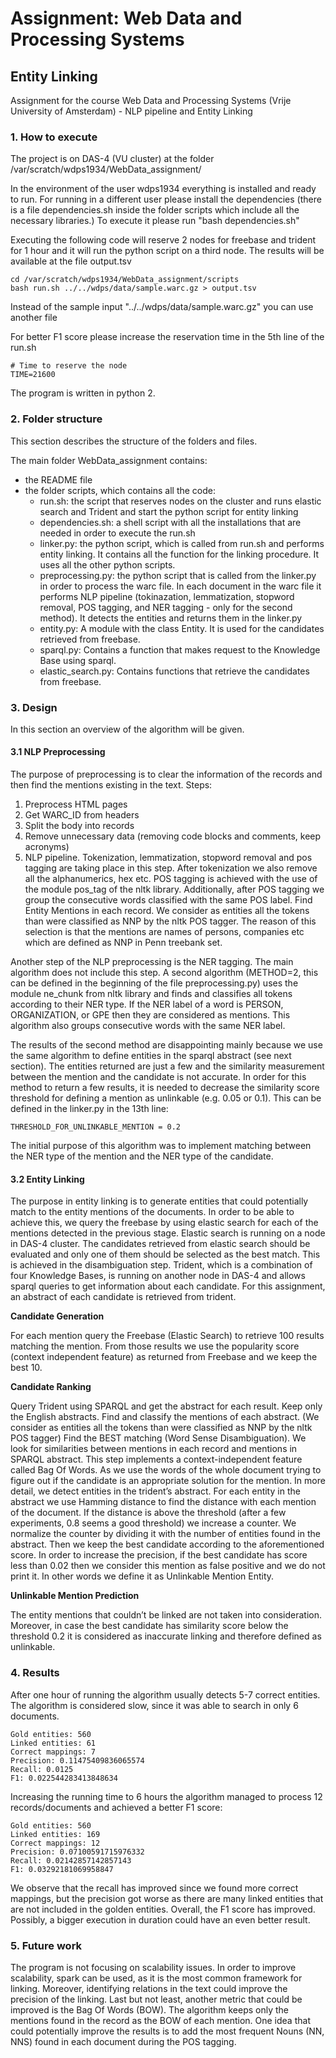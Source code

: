 # Assignment: Web Data and Processing Systems
## Entity Linking
Assignment for the course Web Data and Processing Systems (Vrije University of Amsterdam) - NLP pipeline and Entity Linking

### 1. How to execute

The project is on DAS-4 (VU cluster) at the folder /var/scratch/wdps1934/WebData_assignment/

In the environment of the user wdps1934 everything is installed and ready to run. For running in a different user please install the dependencies (there is a file dependencies.sh inside the folder scripts which include all the necessary libraries.)
To execute it please run "bash dependencies.sh"

Executing the following code will reserve 2 nodes for freebase and trident for 1 hour and it will run the python script on a third node.
The results will be available at the file output.tsv

```
cd /var/scratch/wdps1934/WebData_assignment/scripts
bash run.sh ../../wdps/data/sample.warc.gz > output.tsv
```
Instead of the sample input "../../wdps/data/sample.warc.gz" you can use another file

For better F1 score please increase the reservation time in the 5th line of the run.sh
```
# Time to reserve the node
TIME=21600
```

The program is written in python 2.


### 2. Folder structure

This section describes the structure of the folders and files.

The main folder WebData_assignment contains:
- the README file
- the folder scripts, which contains all the code:
  - run.sh: the script that reserves nodes on the cluster and runs elastic search and Trident and start the python script for entity linking
  - dependencies.sh: a shell script with all the installations that are needed in order to execute the run.sh
  - linker.py: the python script, which is called from run.sh and performs entity linking. It contains all the function for the linking procedure. It uses all the other python scripts.
  - preprocessing.py: the python script that is called from the linker.py in order to process the warc file. In each document in the warc file it performs NLP pipeline (tokinazation, lemmatization, stopword removal, POS tagging, and NER tagging - only for the second method). It detects the entities and returns them in the linker.py
  - entity.py: A module with the class Entity. It is used for the candidates retrieved from freebase.
  - sparql.py: Contains a function that makes request to the Knowledge Base using sparql.
  - elastic_search.py: Contains functions that retrieve the candidates from freebase.


### 3. Design
In this section an overview of the algorithm will be given.

#### 3.1 NLP Preprocessing
The purpose of preprocessing is to clear the information of the records and then find the mentions existing in the text. Steps:

1. Preprocess HTML pages
2. Get WARC_ID from headers
3. Split the body into records
4. Remove unnecessary data (removing code blocks and comments, keep acronyms)
5. NLP pipeline. Tokenization, lemmatization, stopword removal and pos tagging are taking place in this step. After tokenization we also remove all the alphanumerics, hex etc. POS tagging is achieved with the use of the module pos_tag of the nltk library. Additionally, after POS tagging we group the consecutive words classified with the same POS label.
Find Entity Mentions in each record. We consider as entities all the tokens than were classified as NNP by the nltk POS tagger. The reason of this selection is that the mentions are names of persons, companies etc which are defined as NNP in Penn treebank set.

Another step of the NLP preprocessing is the NER tagging. The main algorithm does not include this step. A second algorithm (METHOD=2, this can be defined in the beginning of the file preprocessing.py) uses the module ne_chunk from nltk library and finds and classifies all tokens according to their NER type. If the NER label of a word is PERSON, ORGANIZATION, or GPE then they are considered as mentions. This algorithm also groups consecutive words with the same NER label.

The results of the second method are disappointing mainly because we use the same algorithm to define entities in the sparql abstract (see next section). The entities returned are just a few and the similarity measurement between the mention and the candidate is not accurate. In order for this method to return a few results, it is needed to decrease the similarity score threshold for defining a mention as unlinkable (e.g. 0.05 or 0.1). This can be defined in the linker.py in the 13th line:
```
THRESHOLD_FOR_UNLINKABLE_MENTION = 0.2
```
The initial purpose of this algorithm was to implement matching between the NER type of the mention and the NER type of the candidate.


#### 3.2 Entity Linking

The purpose in entity linking is to generate entities that could potentially match to the entity mentions of the documents. In order to be able to achieve this, we query the freebase by using elastic search for each of the mentions detected in the previous stage. Elastic search is running on a node in DAS-4 cluster. The candidates retrieved from elastic search should be evaluated and only one of them should be selected as the best match. This is achieved in the disambiguation step. Trident, which is a combination of four Knowledge Bases, is running on another node in DAS-4 and allows sparql queries to get information about each candidate. For this assignment, an abstract of each candidate is retrieved from trident.

<b>Candidate Generation</b>

For each mention query the Freebase (Elastic Search) to retrieve 100 results matching the mention. From those results we use the popularity score (context independent feature) as returned from Freebase and we keep the best 10.

<b>Candidate Ranking</b>

Query Trident using SPARQL and get the abstract for each result. Keep only the English abstracts.
Find and classify the mentions of each abstract. (We consider as entities all the tokens than were classified as NNP by the nltk POS tagger)
Find the BEST matching (Word Sense Disambiguation). We look for similarities between mentions in each record and mentions in SPARQL abstract. This step implements a context-independent feature called Bag Of Words. As we use the words of the whole document trying to figure out if the candidate is an appropriate solution for the mention. In more detail, we detect entities in the trident’s abstract. For each entity in the abstract we use Hamming distance to find the distance with each mention of the document. If the distance is above the threshold (after a few experiments, 0.8 seems a good threshold) we increase a counter. We normalize the counter by dividing it with the number of entities found in the abstract. Then we keep the best candidate according to the aforementioned score. In order to increase the precision, if the best candidate has score less than 0.02 then we consider this mention as false positive and we do not print it. In other words we define it as Unlinkable Mention Entity.

<b>Unlinkable Mention Prediction</b>

The entity mentions that couldn’t be linked are not taken into consideration. Moreover, in case the best candidate has similarity score below the threshold 0.2 it is considered as inaccurate linking and therefore defined as unlinkable.


### 4. Results

After one hour of running the algorithm usually detects 5-7 correct entities. The algorithm is considered slow, since it was able to search in only 6 documents.
```
Gold entities: 560
Linked entities: 61
Correct mappings: 7
Precision: 0.11475409836065574
Recall: 0.0125
F1: 0.022544283413848634
```
Increasing the running time to 6 hours the algorithm managed to process 12 records/documents and achieved a better F1 score:
```
Gold entities: 560
Linked entities: 169
Correct mappings: 12
Precision: 0.07100591715976332
Recall: 0.02142857142857143
F1: 0.03292181069958847
```
We observe that the recall has improved since we found more correct mappings, but the precision got worse as there are many linked entities that are not included in the golden entities. Overall, the F1 score has improved. Possibly, a bigger execution in duration could have an even better result.

### 5. Future work
The program is not focusing on scalability issues. In order to improve scalability, spark can be used, as it is the most common framework for linking. Moreover, identifying relations in the text could improve the precision of the linking. Last but not least, another metric that could be improved is the Bag Of Words (BOW). The algorithm keeps only the mentions found in the record as the BOW of each mention. One idea that could potentially improve the results is to add the most frequent Nouns (NN, NNS) found in each document during the POS tagging.
